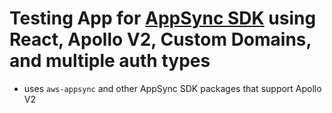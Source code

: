 # Testing App for [AppSync SDK](https://github.com/awslabs/aws-mobile-appsync-sdk-js) using React, Apollo V2, Custom Domains, and multiple auth types

- uses `aws-appsync` and other AppSync SDK packages that support Apollo V2
